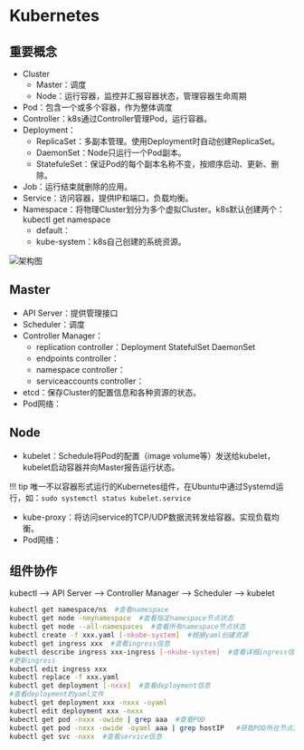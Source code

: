 # Kubernetes

## 重要概念

- Cluster
    - Master：调度
    - Node：运行容器，监控并汇报容器状态，管理容器生命周期
- Pod：包含一个或多个容器，作为整体调度
- Controller：k8s通过Controller管理Pod，运行容器。
- Deployment：
    - ReplicaSet：多副本管理。使用Deployment时自动创建ReplicaSet。
    - DaemonSet：Node只运行一个Pod副本。
    - StatefuleSet：保证Pod的每个副本名称不变，按顺序启动、更新、删除。
- Job：运行结束就删除的应用。
- Service：访问容器，提供IP和端口，负载均衡。
- Namespace：将物理Cluster划分为多个虚拟Cluster。k8s默认创建两个：kubectl get namespace
    - default：
    - kube-system：k8s自己创建的系统资源。

![架构图](../assets/markdown-img-paste-20190618201301319.png)

## Master

- API Server：提供管理接口
- Scheduler：调度
- Controller Manager：
    - replication controller：Deployment StatefulSet DaemonSet
    - endpoints controller：
    - namespace controller：
    - serviceaccounts controller：
- etcd：保存Cluster的配置信息和各种资源的状态。
- Pod网络：

## Node

- kubelet：Schedule将Pod的配置（image volume等）发送给kubelet，kubelet启动容器并向Master报告运行状态。

!!! tip
    唯一不以容器形式运行的Kubernetes组件，在Ubuntu中通过Systemd运行，如：`sudo systemctl status kubelet.service`

- kube-proxy：将访问service的TCP/UDP数据流转发给容器。实现负载均衡。
- Pod网络：

## 组件协作

kubectl --> API Server --> Controller Manager --> Scheduler --> kubelet




```bash
kubectl get namespace/ns  #查看namespace
kubectl get node -nmynamespace  #查看指定namespace节点状态
kubectl get node --all-namespaces  #查看所有namespace节点状态
kubectl create -f xxx.yaml [-nkube-system]  #根据yaml创建资源
kubectl get ingress xxx  #查看ingress信息
kubectl describe ingress xxx-ingress [-nkube-system]  #查看详细ingress信息
#更新ingress
kubectl edit ingress xxx
kubectl replace -f xxx.yaml
kubectl get deployment [-nxxx]  #查看deployment信息
#查看deployment的yaml文件
kubectl get deployment xxx -nxxx -oyaml
kubectl edit deployment xxx -nxxx
kubectl get pod -nxxx -owide | grep aaa  #查看POD
kubectl get pod -nxxx -owide -oyaml aaa | grep hostIP   #获取POD所在节点IP
kubectl get svc -nxxx  #查看service信息
```
